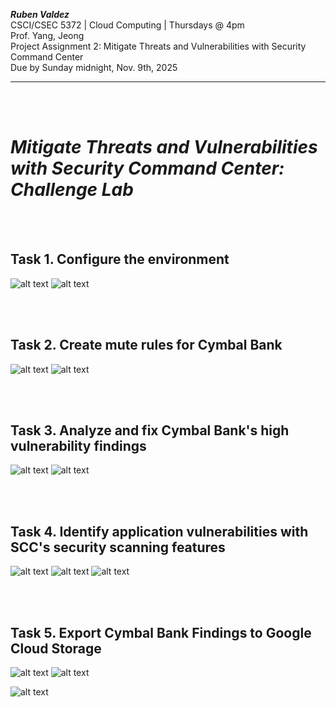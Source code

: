 ***Ruben Valdez*** <br>
CSCI/CSEC 5372 | Cloud Computing | Thursdays @ 4pm<br>
Prof. Yang, Jeong <br>
Project Assignment 2: Mitigate Threats and Vulnerabilities with Security Command Center<br>
Due by Sunday midnight, Nov. 9th, 2025

---

<br><br>

# ***Mitigate Threats and Vulnerabilities with Security Command Center: Challenge Lab***

<br><br>

## Task 1. Configure the environment


![alt text](image.png)  ![alt text](image-1.png)



<br><br>

## Task 2. Create mute rules for Cymbal Bank

![alt text](image-2.png)    ![alt text](image-3.png)



<br><br>

## Task 3. Analyze and fix Cymbal Bank's high vulnerability findings

![alt text](image-4.png)    ![alt text](image-5.png)



<br><br>

## Task 4. Identify application vulnerabilities with SCC's security scanning features


![alt text](image-6.png)    ![alt text](image-7.png)    ![alt text](image-8.png)



<br><br>

## Task 5. Export Cymbal Bank Findings to Google Cloud Storage


![alt text](image-10.png)   ![alt text](image-9.png)    


![alt text](image-11.png)


